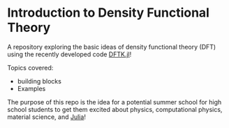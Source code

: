 # Introduction to Density Functional Theory
A repository exploring the basic ideas of density functional theory (DFT) using the recently developed code [DFTK.jl](https://juliamolsim.github.io/DFTK.jl/stable/)!

Topics covered:

- building blocks
- Examples

The purpose of this repo is the idea for a potential summer school for high school students to get them excited about physics, computational physics, material science, and [Julia](https://julialang.org)!
